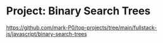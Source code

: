 # Project: Binary Search Trees

https://github.com/mark-P0/top-projects/tree/main/fullstack-js/javascript/binary-search-trees
